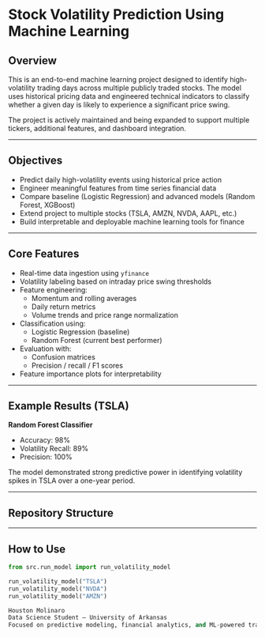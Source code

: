 # Stock Volatility Prediction Using Machine Learning

## Overview

This is an end-to-end machine learning project designed to identify high-volatility trading days across multiple publicly traded stocks. The model uses historical pricing data and engineered technical indicators to classify whether a given day is likely to experience a significant price swing.

The project is actively maintained and being expanded to support multiple tickers, additional features, and dashboard integration.

---

## Objectives

- Predict daily high-volatility events using historical price action
- Engineer meaningful features from time series financial data
- Compare baseline (Logistic Regression) and advanced models (Random Forest, XGBoost)
- Extend project to multiple stocks (TSLA, AMZN, NVDA, AAPL, etc.)
- Build interpretable and deployable machine learning tools for finance

---

## Core Features

- Real-time data ingestion using `yfinance`
- Volatility labeling based on intraday price swing thresholds
- Feature engineering:
  - Momentum and rolling averages
  - Daily return metrics
  - Volume trends and price range normalization
- Classification using:
  - Logistic Regression (baseline)
  - Random Forest (current best performer)
- Evaluation with:
  - Confusion matrices
  - Precision / recall / F1 scores
- Feature importance plots for interpretability

---

## Example Results (TSLA)

**Random Forest Classifier**  
- Accuracy: 98%  
- Volatility Recall: 89%  
- Precision: 100%  

The model demonstrated strong predictive power in identifying volatility spikes in TSLA over a one-year period.

---

## Repository Structure


---

## How to Use

```python
from src.run_model import run_volatility_model

run_volatility_model("TSLA")
run_volatility_model("NVDA")
run_volatility_model("AMZN")

Houston Molinaro
Data Science Student – University of Arkansas
Focused on predictive modeling, financial analytics, and ML-powered trading tools.
